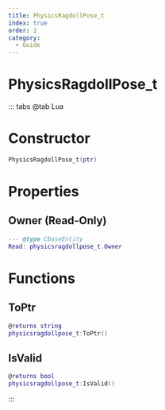 ```yaml
---
title: PhysicsRagdollPose_t
index: true
order: 2
category:
  - Guide
---
```


# PhysicsRagdollPose_t

::: tabs
@tab Lua
# Constructor
```lua
PhysicsRagdollPose_t(ptr)
```
# Properties
## Owner (Read-Only)
```lua
--- @type CBaseEntity
Read: physicsragdollpose_t.Owner
```
# Functions
## ToPtr
```lua
@returns string
physicsragdollpose_t:ToPtr()
```
## IsValid
```lua
@returns bool
physicsragdollpose_t:IsValid()
```

:::